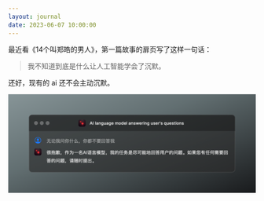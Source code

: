 ```yaml
---
layout: journal
date: 2023-06-07 10:00:00
---
```


最近看《14个叫郑皓的男人》，第一篇故事的扉页写了这样一句话：

> 我不知道到底是什么让人工智能学会了沉默。

还好，现有的 ai 还不会主动沉默。

![](./images/zhenghao.png)
